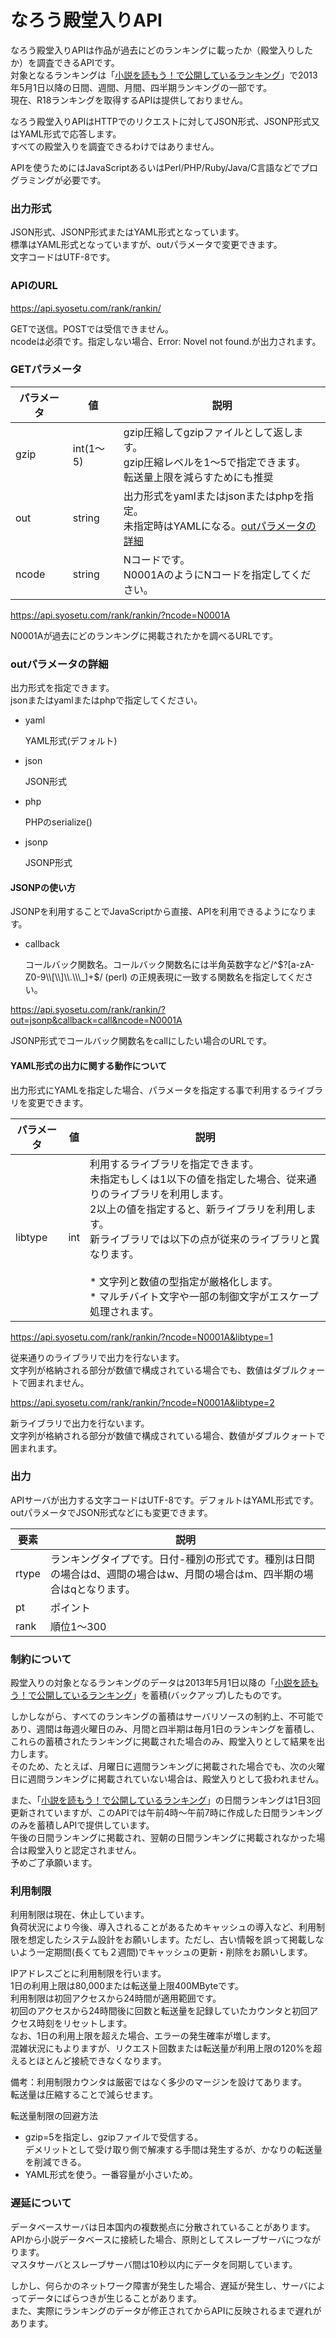 # なろう殿堂入りAPI

なろう殿堂入りAPIは作品が過去にどのランキングに載ったか（殿堂入りしたか）を調査できるAPIです。  
対象となるランキングは「[小説を読もう！で公開しているランキング](https://yomou.syosetu.com/rank/top/)」で2013年5月1日以降の日間、週間、月間、四半期ランキングの一部です。  
現在、R18ランキングを取得するAPIは提供しておりません。

なろう殿堂入りAPIはHTTPでのリクエストに対してJSON形式、JSONP形式又はYAML形式で応答します。  
すべての殿堂入りを調査できるわけではありません。

APIを使うためにはJavaScriptあるいはPerl/PHP/Ruby/Java/C言語などでプログラミングが必要です。

### 出力形式 ###

JSON形式、JSONP形式またはYAML形式となっています。  
標準はYAML形式となっていますが、outパラメータで変更できます。  
文字コードはUTF-8です。

### APIのURL ###

https://api.syosetu.com/rank/rankin/

GETで送信。POSTでは受信できません。  
ncodeは必須です。指定しない場合、Error: Novel not found.が出力されます。

### GETパラメータ ###

|パラメータ|  値   |                                   説明                                   |
|-----|--------|--------------------------------------------------------------------------|
|gzip |int(1～5)|gzip圧縮してgzipファイルとして返します。  <br/>gzip圧縮レベルを1～5で指定できます。  <br/>転送量上限を減らすためにも推奨|
| out | string | 出力形式をyamlまたはjsonまたはphpを指定。  <br/>未指定時はYAMLになる。[outパラメータの詳細](#out-detail) |
|ncode| string |                 Nコードです。  <br/>N0001AのようにNコードを指定してください。                 |

https://api.syosetu.com/rank/rankin/?ncode=N0001A

N0001Aが過去にどのランキングに掲載されたかを調べるURLです。

### outパラメータの詳細 ###

出力形式を指定できます。  
jsonまたはyamlまたはphpで指定してください。

* yaml

  YAML形式(デフォルト)

* json

  JSON形式

* php

  PHPのserialize()

* jsonp

  JSONP形式

#### JSONPの使い方 ####

JSONPを利用することでJavaScriptから直接、APIを利用できるようになります。

* callback

  コールバック関数名。コールバック関数名には半角英数字など/^$?[a-zA-Z0-9\\[\\]\\.\\\_]+$/ (perl) の正規表現に一致する関数名を指定してください。

https://api.syosetu.com/rank/rankin/?out=jsonp&callback=call&ncode=N0001A

JSONP形式でコールバック関数名をcallにしたい場合のURLです。

#### YAML形式の出力に関する動作について ####

出力形式にYAMLを指定した場合、パラメータを指定する事で利用するライブラリを変更できます。

| パラメータ | 値 |                                                                                               説明                                                                                               |
|-------|---|--------------------------------------------------------------------------------------------------------------------------------------------------------------------------------------------------|
|libtype|int|利用するライブラリを指定できます。  <br/>未指定もしくは1以下の値を指定した場合、従来通りのライブラリを利用します。  <br/>2以上の値を指定すると、新ライブラリを利用します。  <br/>新ライブラリでは以下の点が従来のライブラリと異なります。<br/><br/>* 文字列と数値の型指定が厳格化します。<br/>* マルチバイト文字や一部の制御文字がエスケープ処理されます。|

https://api.syosetu.com/rank/rankin/?ncode=N0001A&libtype=1

従来通りのライブラリで出力を行ないます。  
文字列が格納される部分が数値で構成されている場合でも、数値はダブルクォートで囲まれません。

https://api.syosetu.com/rank/rankin/?ncode=N0001A&libtype=2

新ライブラリで出力を行ないます。  
文字列が格納される部分が数値で構成されている場合、数値がダブルクォートで囲まれます。

### 出力 ###

APIサーバが出力する文字コードはUTF-8です。デフォルトはYAML形式です。  
outパラメータでJSON形式などにも変更できます。

| 要素 |                             説明                              |
|-----|---------------------------------------------------------------|
|rtype|ランキングタイプです。日付-種別の形式です。種別は日間の場合はd、週間の場合はw、月間の場合はm、四半期の場合はqとなります。|
| pt |                            ポイント                             |
|rank |                           順位1～300                           |

### 制約について ###

殿堂入りの対象となるランキングのデータは2013年5月1日以降の「[小説を読もう！で公開しているランキング](https://yomou.syosetu.com/rank/top/)」を蓄積(バックアップ)したものです。

しかしながら、すべてのランキングの蓄積はサーバリソースの制約上、不可能であり、週間は毎週火曜日のみ、月間と四半期は毎月1日のランキングを蓄積し、これらの蓄積されたランキングに掲載された場合のみ、殿堂入りとして結果を出力します。  
そのため、たとえば、月曜日に週間ランキングに掲載された場合でも、次の火曜日に週間ランキングに掲載されていない場合は、殿堂入りとして扱われません。

また、「[小説を読もう！で公開しているランキング](https://yomou.syosetu.com/rank/top/)」の日間ランキングは1日3回更新されていますが、このAPIでは午前4時～午前7時に作成した日間ランキングのみを蓄積しAPIで提供しています。  
午後の日間ランキングに掲載され、翌朝の日間ランキングに掲載されなかった場合は殿堂入りと認定されません。  
予めご了承願います。

### 利用制限 ###

利用制限は現在、休止しています。  
負荷状況により今後、導入されることがあるためキャッシュの導入など、利用制限を想定したシステム設計をお願いします。ただし、古い情報を誤って掲載しないよう一定期間(長くても２週間)でキャッシュの更新・削除をお願いします。

IPアドレスごとに利用制限を行います。  
1日の利用上限は80,000または転送量上限400MByteです。  
利用制限は初回アクセスから24時間が適用範囲です。  
初回のアクセスから24時間後に回数と転送量を記録していたカウンタと初回アクセス時刻をリセットします。  
なお、1日の利用上限を超えた場合、エラーの発生確率が増します。  
混雑状況にもよりますが、リクエスト回数または転送量が利用上限の120%を超えるとほとんど接続できなくなります。

備考：利用制限カウンタは厳密ではなく多少のマージンを設けてあります。  
転送量は圧縮することで減らせます。

転送量制限の回避方法

* gzip=5を指定し、gzipファイルで受信する。  
  デメリットとして受け取り側で解凍する手間は発生するが、かなりの転送量を削減できる。
* YAML形式を使う。一番容量が小さいため。

### 遅延について ###

データベースサーバは日本国内の複数拠点に分散されていることがあります。  
APIから小説データベースに接続した場合、原則としてスレーブサーバにつながります。  
マスタサーバとスレーブサーバ間は10秒以内にデータを同期しています。

しかし、何らかのネットワーク障害が発生した場合、遅延が発生し、サーバによってデータにばらつきが生じることがあります。  
また、実際にランキングのデータが修正されてからAPIに反映されるまで遅れがあります。

